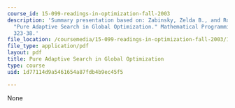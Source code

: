 ```yaml
---
course_id: 15-099-readings-in-optimization-fall-2003
description: 'Summary presentation based on: Zabinsky, Zelda B., and Robert L. Smith.
  "Pure Adaptive Search in Global Optimization." Mathematical Programming 55 (1992):
  323-38.'
file_location: /coursemedia/15-099-readings-in-optimization-fall-2003/1d77114d9a5461654a87fdb4b9ec45f5_ses6_zabinsky2.pdf
file_type: application/pdf
layout: pdf
title: Pure Adaptive Search in Global Optimization
type: course
uid: 1d77114d9a5461654a87fdb4b9ec45f5

---
```

None